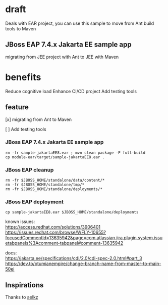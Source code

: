 # draft
Deals with EAR project, you can use this sample to move from Ant build tools to Maven
## JBoss EAP 7.4.x Jakarta EE sample app
migrating from JEE project with Ant to JEE with Maven

# benefits

Reduce cognitive load
Enhance CI/CD project
Add testing tools

## feature

[x] migrating from Ant to Maven

[ ] Add testing tools




### JBoss EAP 7.4.x Jakarta EE sample app

```
rm -fr sample-jakartaEE8.ear ; mvn clean package -P full-build
cp module-ear/target/sample-jakartaEE8.ear .
```

### JBoss EAP cleanup
```
rm -fr $JBOSS_HOME/standalone/data/content/*
rm -fr $JBOSS_HOME/standalone/tmp/*
rm -fr $JBOSS_HOME/standalone/deployments/*
```

### JBoss EAP deployment
```
cp sample-jakartaEE8.ear $JBOSS_HOME/standalone/deployments
```

known issues:<br>
https://access.redhat.com/solutions/3906401
https://issues.redhat.com/browse/WFLY-10655?focusedCommentId=13635942&page=com.atlassian.jira.plugin.system.issuetabpanels%3Acomment-tabpanel#comment-13635942

docs:<br>
https://jakarta.ee/specifications/cdi/2.0/cdi-spec-2.0.html#part_3
https://dev.to/otumianempire/change-branch-name-from-master-to-main-50ei

## Inspirations
Thanks to [aelkz](https://github.com/aelkz/sample-jakartaEE8)